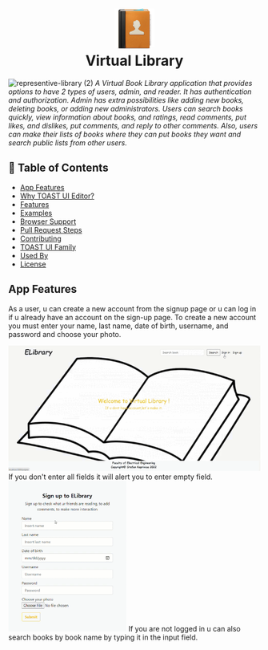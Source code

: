 <h1 align="center" color="blue">
  <img src="gifs/book-nav.png" alt="Markdownify" width="80" height="80">
  <br>
  Virtual Library
  <br>
</h1>

![representive-library (2)](https://github.com/StefannKoo/Virtual-Book-Library/assets/94062363/083f858f-30a5-454b-9408-a6bbab62e4a6)
<i> A Virtual Book Library application that provides options to have 2 types of users, admin, and reader. It has authentication and authorization. Admin has extra possibilities like adding new books, deleting books, or adding new administrators.
Users can search books quickly, view information about books, and ratings, read comments, put likes, and dislikes, put comments, and reply to other comments. Also, users can make their lists of books where they can put books they want and search public lists from other users. </i>
## 🚩 Table of Contents

- [App Features](#app-features)
- [Why TOAST UI Editor?](#-why-toast-ui-editor)
- [Features](#-features)
- [Examples](#-examples)
- [Browser Support](#-browser-support)
- [Pull Request Steps](#-pull-request-steps)
- [Contributing](#-contributing)
- [TOAST UI Family](#-toast-ui-family)
- [Used By](#-used-by)
- [License](#-license)
## App Features
As a user, u can create a new account from the signup page or u can log in if u already have an account on the sign-up page. To create a new account you must enter your name, last name, date of birth, username, and password and choose your photo. 

<img src="gifs/sign-up-record.gif" height="250px" width="600px" >
If you don't enter all fields it will alert you to enter empty field.
<img src="gifs/sign-up-invalid.gif" height="300px" text-align="center">
If you are not logged in u can also search books by book name by typing it in the input field.
